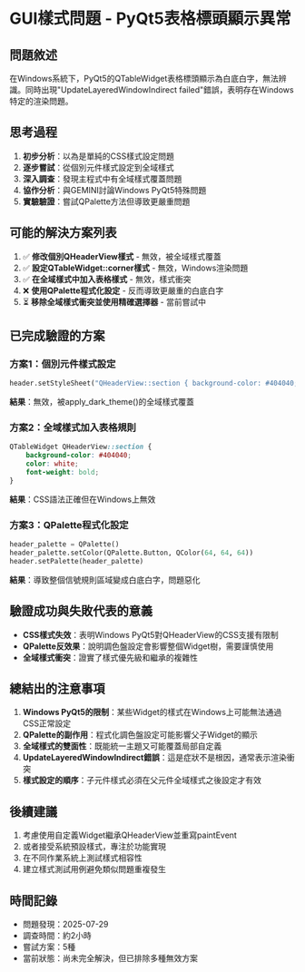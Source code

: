 # GUI樣式問題 - PyQt5表格標頭顯示異常

## 問題敘述
在Windows系統下，PyQt5的QTableWidget表格標頭顯示為白底白字，無法辨識。同時出現"UpdateLayeredWindowIndirect failed"錯誤，表明存在Windows特定的渲染問題。

## 思考過程
1. **初步分析**：以為是單純的CSS樣式設定問題
2. **逐步嘗試**：從個別元件樣式設定到全域樣式
3. **深入調查**：發現主程式中有全域樣式覆蓋問題
4. **協作分析**：與GEMINI討論Windows PyQt5特殊問題
5. **實驗驗證**：嘗試QPalette方法但導致更嚴重問題

## 可能的解決方案列表
1. ✅ **修改個別QHeaderView樣式** - 無效，被全域樣式覆蓋
2. ✅ **設定QTableWidget::corner樣式** - 無效，Windows渲染問題
3. ✅ **在全域樣式中加入表格樣式** - 無效，樣式衝突
4. ❌ **使用QPalette程式化設定** - 反而導致更嚴重的白底白字
5. ⏳ **移除全域樣式衝突並使用精確選擇器** - 當前嘗試中

## 已完成驗證的方案
### 方案1：個別元件樣式設定
```python
header.setStyleSheet("QHeaderView::section { background-color: #404040; color: white; ... }")
```
**結果**：無效，被apply_dark_theme()的全域樣式覆蓋

### 方案2：全域樣式加入表格規則
```css
QTableWidget QHeaderView::section {
    background-color: #404040;
    color: white;
    font-weight: bold;
}
```
**結果**：CSS語法正確但在Windows上無效

### 方案3：QPalette程式化設定
```python
header_palette = QPalette()
header_palette.setColor(QPalette.Button, QColor(64, 64, 64))
header.setPalette(header_palette)
```
**結果**：導致整個信號規則區域變成白底白字，問題惡化

## 驗證成功與失敗代表的意義
- **CSS樣式失效**：表明Windows PyQt5對QHeaderView的CSS支援有限制
- **QPalette反效果**：說明調色盤設定會影響整個Widget樹，需要謹慎使用
- **全域樣式衝突**：證實了樣式優先級和繼承的複雜性

## 總結出的注意事項
1. **Windows PyQt5的限制**：某些Widget的樣式在Windows上可能無法通過CSS正常設定
2. **QPalette的副作用**：程式化調色盤設定可能影響父子Widget的顯示
3. **全域樣式的雙面性**：既能統一主題又可能覆蓋局部自定義
4. **UpdateLayeredWindowIndirect錯誤**：這是症狀不是根因，通常表示渲染衝突
5. **樣式設定的順序**：子元件樣式必須在父元件全域樣式之後設定才有效

## 後續建議
1. 考慮使用自定義Widget繼承QHeaderView並重寫paintEvent
2. 或者接受系統預設樣式，專注於功能實現
3. 在不同作業系統上測試樣式相容性
4. 建立樣式測試用例避免類似問題重複發生

## 時間記錄
- 問題發現：2025-07-29
- 調查時間：約2小時
- 嘗試方案：5種
- 當前狀態：尚未完全解決，但已排除多種無效方案